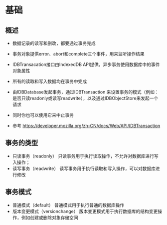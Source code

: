 # 基础

## 概述

+ 数据记录的读写和删改，都要通过事务完成
+ 事务对象提供error、abort和complete三个事件，用来监听操作结果

+ IDBTransacation接口由IndexedDB API提供，异步事务使用数据库中的事件对象属性
+ 所有的读取和写入数据均在事务中完成
+ 由IDBDatabase发起事务，通过IDBTransaction 来设置事务的模式（例如：是否只读readonly或读写readwrite），以及通过IDBObjectStore来发起一个请求
+ 同时你也可以使用它来中止事务

+ 参考 https://developer.mozilla.org/zh-CN/docs/Web/API/IDBTransaction



## 事务的类型

+ 只读事务（readonly） 只读事务用于执行读取操作，不允许对数据库进行写入操作；
+ 读写事务（readwrite） 读写事务用于执行读取和写入操作，可以对数据库进行修改

## 事务模式

+ 普通模式（default） 普通模式用于执行普通的数据库操作
+ 版本变更模式（versionchange） 版本变更模式用于执行数据库的结构变更操作，例如创建或删除对象存储空间

